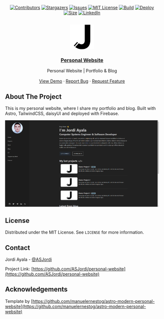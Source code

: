 <a name="readme-top"></a>

<div align="center">

  [![Contributors][contributors-shield]][contributors-url]
  [![Stargazers][stars-shield]][stars-url]
  [![Issues][issues-shield]][issues-url]
  [![MIT License][license-shield]][license-url]
  [![Build][build-shield]][build-url]
  [![Deploy][deploy-shield]][deploy-url]
  [![Size][size-shield]][deploy-url]
  [![LinkedIn][linkedin-shield]][linkedin-url]

</div>

<!-- PROJECT LOGO -->
<br />
<div align="center">
  <a href="https://github.com/ASJordi/personal-website">
    <img src="public/favicon.svg" alt="Logo" width="80" height="80">
  </a>

  <h3 align="center"><a href="https://asjordi.dev">Personal Website </a></h3>

  <p align="center">
    Personal Website | Portfolio & Blog
    <br />
    <br />
    <a href="https://personal-website-asjordi.web.app/">View Demo</a>
    ·
    <a href="https://github.com/ASJordi/personal-website/issues">Report Bug</a>
    ·
    <a href="https://github.com/ASJordi/personal-website/issues">Request Feature</a>
  </p>
</div>

<!-- ABOUT THE PROJECT -->
## About The Project

This is my personal website, where I share my portfolio and blog. Built with Astro, TailwindCSS, daisyUI and deployed with Firebase. 

[![Product Name Screen Shot][product-screenshot]](https://asjordi.dev)

<!-- LICENSE -->
## License

Distributed under the MIT License. See `LICENSE` for more information.

<!-- CONTACT -->
## Contact

Jordi Ayala - [@ASJordi](https://twitter.com/ASJordi)

Project Link: [https://github.com/ASJordi/personal-website](https://github.com/ASJordi/personal-website)

<!-- ACKNOWLEDGEMENTS -->
## Acknowledgements

Template by [https://github.com/manuelernestog/astro-modern-personal-website](https://github.com/manuelernestog/astro-modern-personal-website)

[contributors-shield]: https://img.shields.io/github/contributors/asjordi/personal-website
[contributors-url]: https://github.com/ASJordi/personal-website/graphs/contributors
[stars-shield]: https://img.shields.io/github/stars/ASJordi/personal-website.svg
[stars-url]: https://github.com/ASJordi/personal-website/stargazers
[issues-shield]: https://img.shields.io/github/issues/ASJordi/personal-website.svg
[issues-url]: https://github.com/ASJordi/personal-website/issues
[license-shield]: https://img.shields.io/github/license/ASJordi/personal-website.svg
[license-url]: https://github.com/ASJordi/personal-website/blob/master/LICENSE.txt
[build-shield]: https://img.shields.io/github/actions/workflow/status/asjordi/personal-website/firebase-hosting-merge.yml
[build-url]: https://github.com/ASJordi/personal-website/actions
[deploy-shield]: https://img.shields.io/github/deployments/asjordi/personal-website/production?label=deploy
[deploy-url]: https://personal-website-asjordi.web.app/
[size-shield]: https://img.shields.io/github/repo-size/asjordi/personal-website
[linkedin-shield]: https://img.shields.io/badge/-LinkedIn-black.svg?logo=linkedin&colorB=555
[linkedin-url]: https://linkedin.com/in/ASJordi
[product-screenshot]: public/screenshot.png
